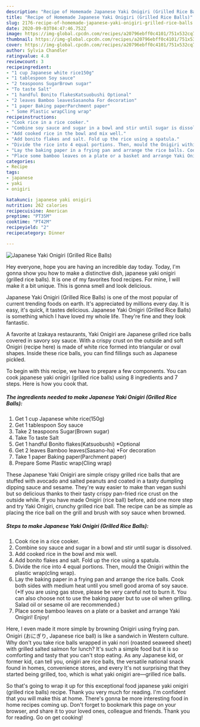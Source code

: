 ```yaml
---
description: "Recipe of Homemade Japanese Yaki Onigiri (Grilled Rice Balls)"
title: "Recipe of Homemade Japanese Yaki Onigiri (Grilled Rice Balls)"
slug: 2176-recipe-of-homemade-japanese-yaki-onigiri-grilled-rice-balls
date: 2020-09-03T04:47:46.752Z
image: https://img-global.cpcdn.com/recipes/a20796ebff0c4101/751x532cq70/japanese-yaki-onigiri-grilled-rice-balls-recipe-main-photo.jpg
thumbnail: https://img-global.cpcdn.com/recipes/a20796ebff0c4101/751x532cq70/japanese-yaki-onigiri-grilled-rice-balls-recipe-main-photo.jpg
cover: https://img-global.cpcdn.com/recipes/a20796ebff0c4101/751x532cq70/japanese-yaki-onigiri-grilled-rice-balls-recipe-main-photo.jpg
author: Sylvia Chandler
ratingvalue: 4.8
reviewcount: 3
recipeingredient:
- "1 cup Japanese white rice150g"
- "1 tablespoon Soy sauce"
- "2 teaspoons SugarBrown sugar"
- "To taste Salt"
- "1 handful Bonito flakesKatsuobushi Optional"
- "2 leaves Bamboo leavesSasanoha For decoration"
- "1 paper Baking paperParchment paper"
- " Some Plastic wrapCling wrap"
recipeinstructions:
- "Cook rice in a rice cooker."
- "Combine soy sauce and sugar in a bowl and stir until sugar is dissolved."
- "Add cooked rice in the bowl and mix well."
- "Add bonito flakes and salt. Fold up the rice using a spatula."
- "Divide the rice into 4 equal portions. Then, mould the Onigiri within the plastic wrap(cling wrap)."
- "Lay the baking paper in a frying pan and arrange the rice balls. Cook both sides with medium heat until you smell good aroma of soy sauce. (*If you are using gas stove, please be very careful not to burn it. You can also choose not to use the baking paper but to use oil when grilling. Salad oil or sesame oil are recommended.)"
- "Place some bamboo leaves on a plate or a basket and arrange Yaki Onigiri! Enjoy!"
categories:
- Recipe
tags:
- japanese
- yaki
- onigiri

katakunci: japanese yaki onigiri 
nutrition: 262 calories
recipecuisine: American
preptime: "PT35M"
cooktime: "PT42M"
recipeyield: "2"
recipecategory: Dinner

---
```



![Japanese Yaki Onigiri (Grilled Rice Balls)](https://img-global.cpcdn.com/recipes/a20796ebff0c4101/751x532cq70/japanese-yaki-onigiri-grilled-rice-balls-recipe-main-photo.jpg)

Hey everyone, hope you are having an incredible day today. Today, I'm gonna show you how to make a distinctive dish, japanese yaki onigiri (grilled rice balls). It is one of my favorites food recipes. For mine, I will make it a bit unique. This is gonna smell and look delicious.

Japanese Yaki Onigiri (Grilled Rice Balls) is one of the most popular of current trending foods on earth. It's appreciated by millions every day. It is easy, it's quick, it tastes delicious. Japanese Yaki Onigiri (Grilled Rice Balls) is something which I have loved my whole life. They're fine and they look fantastic.

A favorite at Izakaya restaurants, Yaki Onigiri are Japanese grilled rice balls covered in savory soy sauce. With a crispy crust on the outside and soft Onigiri (recipe here) is made of white rice formed into triangular or oval shapes. Inside these rice balls, you can find fillings such as Japanese pickled.


To begin with this recipe, we have to prepare a few components. You can cook japanese yaki onigiri (grilled rice balls) using 8 ingredients and 7 steps. Here is how you cook that.

<!--inarticleads1-->

##### The ingredients needed to make Japanese Yaki Onigiri (Grilled Rice Balls):

1. Get 1 cup Japanese white rice(150g)
1. Get 1 tablespoon Soy sauce
1. Take 2 teaspoons Sugar(Brown sugar)
1. Take To taste Salt
1. Get 1 handful Bonito flakes(Katsuobushi) *Optional
1. Get 2 leaves Bamboo leaves(Sasano-ha) *For decoration
1. Take 1 paper Baking paper(Parchment paper)
1. Prepare  Some Plastic wrap(Cling wrap)


These Japanese Yaki Onigiri are simple crispy grilled rice balls that are stuffed with avocado and salted peanuts and coated in a tasty dumpling dipping sauce and sesame. They&#39;re way easier to make than vegan sushi but so delicious thanks to their tasty crispy pan-fried rice crust on the outside while. If you have made Onigiri (rice ball) before, add one more step and try Yaki Onigiri, crunchy grilled rice ball. The recipe can be as simple as placing the rice ball on the grill and brush with soy sauce when browned. 

<!--inarticleads2-->

##### Steps to make Japanese Yaki Onigiri (Grilled Rice Balls):

1. Cook rice in a rice cooker.
1. Combine soy sauce and sugar in a bowl and stir until sugar is dissolved.
1. Add cooked rice in the bowl and mix well.
1. Add bonito flakes and salt. Fold up the rice using a spatula.
1. Divide the rice into 4 equal portions. Then, mould the Onigiri within the plastic wrap(cling wrap).
1. Lay the baking paper in a frying pan and arrange the rice balls. Cook both sides with medium heat until you smell good aroma of soy sauce. (*If you are using gas stove, please be very careful not to burn it. You can also choose not to use the baking paper but to use oil when grilling. Salad oil or sesame oil are recommended.)
1. Place some bamboo leaves on a plate or a basket and arrange Yaki Onigiri! Enjoy!


Here, I even made it more simple by browning Onigiri using frying pan. Onigiri (おにぎり, Japanese rice ball) is like a sandwich in Western culture. Why don&#39;t you take rice balls wrapped in yaki nori (roasted seaweed sheet) with grilled salted salmon for lunch? It&#39;s such a simple food but it is so comforting and tasty that you can&#39;t stop eating. As any Japanese kid, or former kid, can tell you, onigiri are rice balls, the versatile national snack found in homes, convenience stores, and every It&#39;s not surprising that they started being grilled, too, which is what yaki onigiri are—grilled rice balls. 

So that's going to wrap it up for this exceptional food japanese yaki onigiri (grilled rice balls) recipe. Thank you very much for reading. I'm confident that you will make this at home. There's gonna be more interesting food in home recipes coming up. Don't forget to bookmark this page on your browser, and share it to your loved ones, colleague and friends. Thank you for reading. Go on get cooking!
